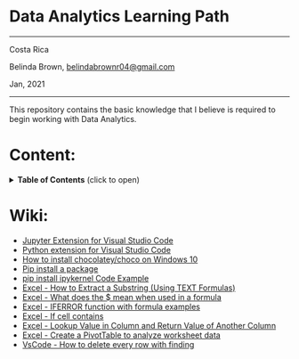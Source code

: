 # Data Analytics Learning Path

----------

Costa Rica

Belinda Brown, belindabrownr04@gmail.com

Jan, 2021

----------

This repository contains the basic knowledge that I believe is required to begin working with Data Analytics.

# Content:

<details>
<summary><b>Table of Contents</b> (click to open)</summary>
<!-- MarkdownTOC -->

0. [Analysis Score for Binary Classification Evaluation used in Materials States](https://github.com/brown9804/DAF_path/tree/main/0_materials_states_binary_classification)
1. [Real Time Currency Conversion Branching Classification](https://github.com/brown9804/DAF_path/tree/main/1_rt_curr_conver_branch_classification)
2. [Data Wrangling used for College Grades e.g](https://github.com/brown9804/DAF_path/tree/main/2_data_wrangling_college_grades_e.g)

<!-- /MarkdownTOC -->
</details>

# Wiki:
- [Jupyter Extension for Visual Studio Code](https://marketplace.visualstudio.com/items?itemName=ms-toolsai.jupyter)
- [Python extension for Visual Studio Code](https://github.com/microsoft/vscode-python/blob/main/README.md)
- [How to install chocolatey/choco on Windows 10](https://jcutrer.com/windows/install-chocolatey-choco-windows10)
- [Pip install a package](https://pypi.org/project/pandas/)
- [pip install ipykernel Code Example](https://www.codegrepper.com/code-examples/shell/pip+install+ipykernel)
- [Excel - How to Extract a Substring (Using TEXT Formulas)](https://trumpexcel.com/extract-a-substring-in-excel/)
- [Excel - What does the $ mean when used in a formula](https://www.excelforum.com/excel-general/550431-what-does-the-mean-when-used-in-a-formula-please-g-or-3-a.html)
- [Excel - IFERROR function with formula examples](https://www.ablebits.com/office-addins-blog/excel-iferror-function-formula-examples/#:~:text=The%20IFERROR%20function%20in%20Excel,the%20result%20of%20the%20formula.&text=Where%3A,what%20to%20check%20for%20errors.)
- [Excel - If cell contains](https://exceljet.net/formula/cell-contains-specific-text)
- [Excel - Lookup Value in Column and Return Value of Another Column](https://www.exceldemy.com/excel-lookup-value-in-column-and-return-value-of-another-column/)
- [Excel - Create a PivotTable to analyze worksheet data](https://support.microsoft.com/en-us/office/create-a-pivottable-to-analyze-worksheet-data-a9a84538-bfe9-40a9-a8e9-f99134456576)
- [VsCode - How to delete every row with finding](https://stackoverflow.com/questions/65433648/visual-studio-code-how-do-i-delete-a-row-of-text-if-a-string-found-on-that-row)
